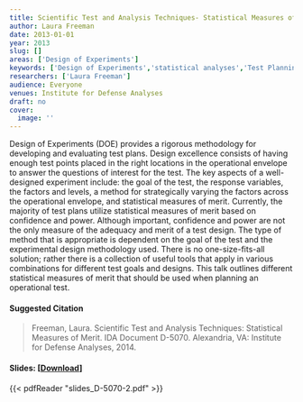 ```yaml
---
title: Scientific Test and Analysis Techniques- Statistical Measures of Merit
author: Laura Freeman
date: 2013-01-01
year: 2013
slug: []
areas: ['Design of Experiments']
keywords: ['Design of Experiments','statistical analyses','Test Planning','Statistical Measures of Merit']
researchers: ['Laura Freeman']
audience: Everyone
venues: Institute for Defense Analyses
draft: no
cover:
  image: ''
---
```




Design of Experiments (DOE) provides a rigorous methodology for developing and evaluating test plans. Design excellence consists of having enough test points placed in the right locations in the operational envelope to answer the questions of interest for the test. The key aspects of a well-designed experiment include: the goal of the test, the response variables, the factors and levels, a method for strategically varying the factors across the operational envelope, and statistical measures of merit. Currently, the majority of test plans utilize statistical measures of merit based on confidence and power. Although important, confidence and power are not the only measure of the adequacy and merit of a test design. The type of method that is appropriate is dependent on the goal of the test and the experimental design methodology used. There is no one-size-fits-all solution; rather there is a collection of useful tools that apply in various combinations for different test goals and designs. This talk outlines different statistical measures of merit that should be used when planning an operational test.

#### Suggested Citation
> Freeman, Laura. Scientific Test and Analysis Techniques: Statistical Measures of Merit. IDA Document D-5070. Alexandria, VA: Institute for Defense Analyses, 2014.

#### Slides: [[Download](slides_D-5070-2.pdf)]
{{< pdfReader "slides_D-5070-2.pdf" >}}




